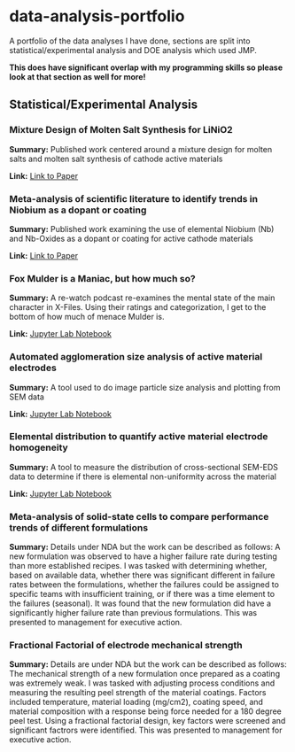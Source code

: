 # data-analysis-portfolio
A portfolio of the data analyses I have done, sections are split into statistical/experimental analysis and DOE analysis which used JMP.

**This does have significant overlap with my programming skills so please look at that section as well for more!**

## Statistical/Experimental Analysis
### Mixture Design of Molten Salt Synthesis for LiNiO2
**Summary:** Published work centered around a mixture design for molten salts and molten salt synthesis of cathode active materials

**Link:** [Link to Paper](https://pubs.rsc.org/en/content/articlelanding/2024/ta/d3ta07840j)

### Meta-analysis of scientific literature to identify trends in Niobium as a dopant or coating
**Summary:** Published work examining the use of elemental Niobium (Nb) and Nb-Oxides as a dopant or coating for active cathode materials

**Link:** [Link to Paper](https://pubs.rsc.org/en/content/articlelanding/2023/qi/d3qi01857a)

### Fox Mulder is a Maniac, but how much so?
**Summary:** A re-watch podcast re-examines the mental state of the main character in X-Files. Using their ratings and categorization, I get to the bottom of how much of menace Mulder is.

**Link:** [Jupyter Lab Notebook](FMIAM-analysis/FMIAM.ipynb)

### Automated agglomeration size analysis of active material electrodes
**Summary:** A tool used to do image particle size analysis and plotting from SEM data

**Link:** [Jupyter Lab Notebook](https://github.com/w-van-den-Bergh/programming-porfolio/blob/main/python-analysis-code/process_SEM_CS_DomainSize-VOLUME.ipynb)

### Elemental distribution to quantify active material electrode homogeneity
**Summary:** A tool to measure the distribution of cross-sectional SEM-EDS data to determine if there is elemental non-uniformity across the material

**Link:** [Jupyter Lab Notebook](https://github.com/w-van-den-Bergh/programming-porfolio/blob/main/python-analysis-code/process_EDS_netcount_maps_distribution.ipynb)

### Meta-analysis of solid-state cells to compare performance trends of different formulations
**Summary:** Details under NDA but the work can be described as follows: A new formulation was observed to have a higher failure rate during testing than more established recipes. I was tasked with determining whether, based on available data, whether there was significant different in failure rates between the formulations, whether the failures could be assigned to specific teams with insufficient training, or if there was a time element to the failures (seasonal). It was found that the new formulation did have a significantly higher failure rate than previous formulations. This was presented to management for executive action.

### Fractional Factorial of electrode mechanical strength
**Summary:** Details are under NDA but the work can be described as follows: The mechanical strength of a new formulation once prepared as a coating was extremely weak. I was tasked with adjusting process conditions and measuring the resulting peel strength of the material coatings. Factors included temperature, material loading (mg/cm2), coating speed, and material composition with a response being force needed for a 180 degree peel test. Using a fractional factorial design, key factors were screened and significant factrors were identified. This was presented to management for executive action.

